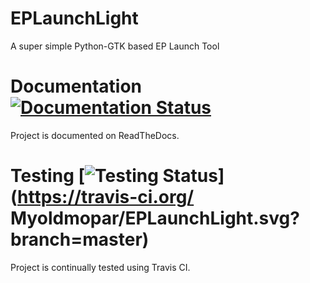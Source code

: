 # EPLaunchLight

A super simple Python-GTK based EP Launch Tool

# Documentation [![Documentation Status](https://readthedocs.org/projects/ep-launch-light/badge/?version=latest)](http://ep-launch-light.readthedocs.io/en/latest/?badge=latest)

Project is documented on ReadTheDocs. 

# Testing [![Testing Status](https://travis-ci.org/Myoldmopar/EPLaunchLight.svg?branch=master)](https://travis-ci.org/    Myoldmopar/EPLaunchLight.svg?branch=master)

Project is continually tested using Travis CI.
